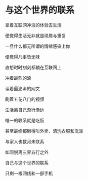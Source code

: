 # 与这个世界的联系


拿着互联网冲浪的体验去生活

便觉得生活无非就是琐屑与重复

一旦什么都无所谓的情绪感染上你

便觉得凡事皆无味

直想时时刻刻都躺在互联网上

冲着最烈的浪

读着最澎湃的网文

刷着五花八门的视频

生活离自己渐行渐远

唯一的联系就是吃饭

甚至最终都懒得叫外卖、清洗衣服和洗澡

与家人也数月未联系

如同脱离三界五行之外

自己与这个世界的联系

只剩一根网线和一部手机
